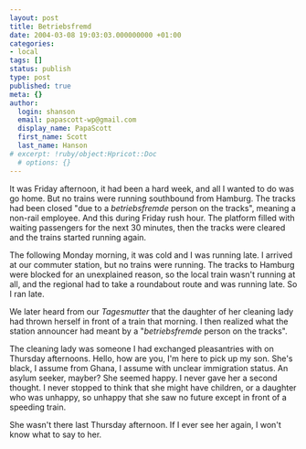 ```yaml
---
layout: post
title: Betriebsfremd
date: 2004-03-08 19:03:03.000000000 +01:00
categories:
- local
tags: []
status: publish
type: post
published: true
meta: {}
author:
  login: shanson
  email: papascott-wp@gmail.com
  display_name: PapaScott
  first_name: Scott
  last_name: Hanson
# excerpt: !ruby/object:Hpricot::Doc
  # options: {}
---
```

<p>It was Friday afternoon, it had been a hard week, and all I wanted to do was go home. But no trains were running southbound from Hamburg. The tracks had been closed "due to a <em>betriebsfremde</em> person on the tracks", meaning a non-rail employee. And this during Friday rush hour. The platform filled with waiting passengers for the next 30 minutes, then the tracks were cleared and the trains started running again.</p>
<p>The following Monday morning, it was cold and I was running late. I arrived at our commuter station, but no trains were running. The tracks to Hamburg were blocked for an unexplained reason, so the local train wasn't running at all, and the regional had to take a roundabout route and was running late. So I ran late.</p>
<p>We later heard from our <em>Tagesmutter</em> that the daughter of her cleaning lady had thrown herself in front of a train that morning. I then realized what the station announcer had meant by a "<em>betriebsfremde</em> person on the tracks".</p>
<p>The cleaning lady was someone I had exchanged pleasantries with on Thursday afternoons. Hello, how are you, I'm here to pick up my son. She's black, I assume from Ghana, I assume with unclear immigration status. An asylum seeker, mayber? She seemed happy. I never gave her a second thought. I never stopped to think that she might have children, or a daughter who was unhappy, so unhappy that she saw no future except in front of a speeding train. </p>
<p>She wasn't there last Thursday afternoon. If I ever see her again, I won't know what to say to her.</p>
